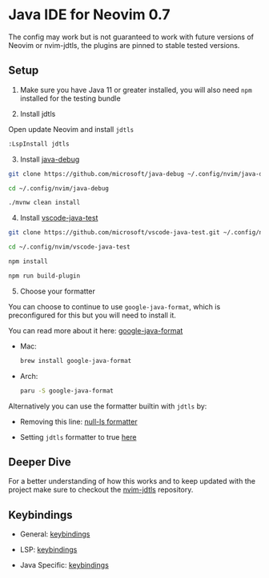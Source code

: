 # Java IDE for Neovim 0.7

The config may work but is not guaranteed to work with future versions of Neovim or nvim-jdtls, the plugins are pinned to stable tested versions.

## Setup 

1. Make sure you have Java 11 or greater installed, you will also need `npm` installed for the testing bundle

2. Install jdtls

Open update Neovim and install `jdtls`

```sh
:LspInstall jdtls
```

3. Install [java-debug](https://github.com/microsoft/java-debug)

```sh
git clone https://github.com/microsoft/java-debug ~/.config/nvim/java-debug

cd ~/.config/nvim/java-debug

./mvnw clean install
```

4. Install [vscode-java-test](https://github.com/microsoft/vscode-java-test)

```sh
git clone https://github.com/microsoft/vscode-java-test.git ~/.config/nvim/vscode-java-test

cd ~/.config/nvim/vscode-java-test

npm install

npm run build-plugin
```

5. Choose your formatter

You can choose to continue to use `google-java-format`, which is preconfigured for this but you will need to install it.

You can read more about it here: [google-java-format](https://github.com/google/google-java-format)

- Mac:

  ```sh
  brew install google-java-format
  ```

- Arch:

  ```sh
  paru -S google-java-format
  ```

Alternatively you can use the formatter builtin with `jdtls` by:

- Removing this line: [null-ls formatter](https://github.com/LunarVim/nvim-basic-ide/blob/ef5553049148cfd69b3a6119395f05c79a8f8895/lua/user/lsp/null-ls.lua#L15)

- Setting `jdtls` formatter to true [here](https://github.com/LunarVim/nvim-basic-ide/blob/ef5553049148cfd69b3a6119395f05c79a8f8895/ftplugin/java.lua#L123)

## Deeper Dive

For a better understanding of how this works and to keep updated with the project make sure to checkout the [nvim-jdtls](https://github.com/mfussenegger/nvim-jdtls) repository.

## Keybindings

- General: [keybindings](https://github.com/LunarVim/nvim-basic-ide/blob/java-ide-0.7/lua/user/keymaps.lua)

- LSP: [keybindings](https://github.com/LunarVim/nvim-basic-ide/blob/ef5553049148cfd69b3a6119395f05c79a8f8895/lua/user/lsp/handlers.lua#L45)

- Java Specific: [keybindings](https://github.com/LunarVim/nvim-basic-ide/blob/ef5553049148cfd69b3a6119395f05c79a8f8895/ftplugin/java.lua#L192)
